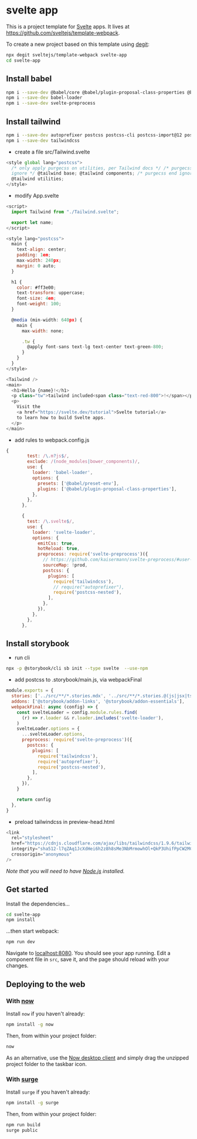 # svelte app

This is a project template for [Svelte](https://svelte.dev) apps. It lives at https://github.com/sveltejs/template-webpack.

To create a new project based on this template using [degit](https://github.com/Rich-Harris/degit):

```bash
npx degit sveltejs/template-webpack svelte-app
cd svelte-app
```

## Install babel

```bash
npm i --save-dev @babel/core @babel/plugin-proposal-class-properties @babel/preset-env
npm i --save-dev babel-loader
npm i --save-dev svelte-preprocess
```

## Install tailwind

```bash
npm i --save-dev autoprefixer postcss postcss-cli postcss-import@12 postcss-nested
npm i --save-dev tailwindcss
```

- create a file src/Tailwind.svelte

```javascript
<style global lang="postcss">
  /* only apply purgecss on utilities, per Tailwind docs */ /* purgecss start
  ignore */ @tailwind base; @tailwind components; /* purgecss end ignore */
  @tailwind utilities;
</style>
```

- modify App.svelte

```javascript
<script>
  import Tailwind from "./Tailwind.svelte";

  export let name;
</script>

<style lang="postcss">
  main {
    text-align: center;
    padding: 1em;
    max-width: 240px;
    margin: 0 auto;
  }

  h1 {
    color: #ff3e00;
    text-transform: uppercase;
    font-size: 4em;
    font-weight: 100;
  }

  @media (min-width: 640px) {
    main {
      max-width: none;

      .tw {
        @apply font-sans text-lg text-center text-green-800;
      }
    }
  }
</style>

<Tailwind />
<main>
  <h1>Hello {name}!</h1>
  <p class="tw">tailwind included<span class="text-red-800">!</span></p>
  <p>
    Visit the
    <a href="https://svelte.dev/tutorial">Svelte tutorial</a>
    to learn how to build Svelte apps.
  </p>
</main>
```

- add rules to webpack.config.js

```javascript
{
        test: /\.m?js$/,
        exclude: /(node_modules|bower_components)/,
        use: {
          loader: 'babel-loader',
          options: {
            presets: ['@babel/preset-env'],
            plugins: ['@babel/plugin-proposal-class-properties'],
          },
        },
      },

      {
        test: /\.svelte$/,
        use: {
          loader: 'svelte-loader',
          options: {
            emitCss: true,
            hotReload: true,
            preprocess: require('svelte-preprocess')({
              // https://github.com/kaisermann/svelte-preprocess/#user-content-options
              sourceMap: !prod,
              postcss: {
                plugins: [
                  require('tailwindcss'),
                  // require("autoprefixer"),
                  require('postcss-nested'),
                ],
              },
            }),
          },
        },
      },
```

## Install storybook

- run cli

```bash
npx -p @storybook/cli sb init --type svelte  --use-npm
```

- add postcss to .storybook/main.js, via webpackFinal

```javascript
module.exports = {
  stories: ['../src/**/*.stories.mdx', '../src/**/*.stories.@(js|jsx|ts|tsx)'],
  addons: ['@storybook/addon-links', '@storybook/addon-essentials'],
  webpackFinal: async (config) => {
    const svelteLoader = config.module.rules.find(
      (r) => r.loader && r.loader.includes('svelte-loader'),
    )
    svelteLoader.options = {
      ...svelteLoader.options,
      preprocess: require('svelte-preprocess')({
        postcss: {
          plugins: [
            require('tailwindcss'),
            require('autoprefixer'),
            require('postcss-nested'),
          ],
        },
      }),
    }

    return config
  },
}
```

- preload tailwindcss in preview-head.html

```javascript
<link
  rel="stylesheet"
  href="https://cdnjs.cloudflare.com/ajax/libs/tailwindcss/1.9.6/tailwind.min.css"
  integrity="sha512-l7qZAq1JcXdHei6h2z8h8sMe3NbMrmowhOl+QkP3UhifPpCW2MC4M0i26Y8wYpbz1xD9t61MLT9L1N773dzlOA=="
  crossorigin="anonymous"
/>
```

_Note that you will need to have [Node.js](https://nodejs.org) installed._

## Get started

Install the dependencies...

```bash
cd svelte-app
npm install
```

...then start webpack:

```bash
npm run dev
```

Navigate to [localhost:8080](http://localhost:8080). You should see your app running. Edit a component file in `src`, save it, and the page should reload with your changes.

## Deploying to the web

### With [now](https://zeit.co/now)

Install `now` if you haven't already:

```bash
npm install -g now
```

Then, from within your project folder:

```bash
now
```

As an alternative, use the [Now desktop client](https://zeit.co/download) and simply drag the unzipped project folder to the taskbar icon.

### With [surge](https://surge.sh/)

Install `surge` if you haven't already:

```bash
npm install -g surge
```

Then, from within your project folder:

```bash
npm run build
surge public
```

